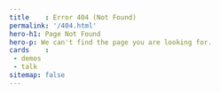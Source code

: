 ```yaml
---
title    : Error 404 (Not Found)
permalink: '/404.html'
hero-h1: Page Not Found
hero-p: We can't find the page you are looking for.
cards    :
 - demos
 - talk
sitemap: false
---
```


